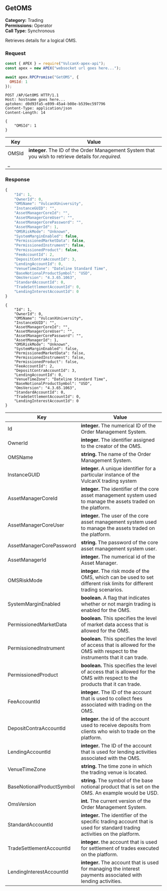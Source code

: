 ## GetOMS

**Category:** Trading<br />
**Permissions:** Operator<br />
**Call Type:** Synchronous

Retrieves details for a logical OMS.

### Request

```javascript
const { APEX } = require("VulcanX-apex-api");
const apex = new APEX("websocket url goes here...");

await apex.RPCPromise("GetOMS", {
  OMSId: 1
});
```

```http
POST /AP/GetOMS HTTP/1.1
Host: hostname goes here...
aptoken: d0d93fa5-e899-45a4-b08e-b539ec597796
Content-Type: application/json
Content-Length: 14

{
    "OMSId": 1
}
```

| Key          | Value                                                                                            |
| ------------ | ------------------------------------------------------------------------------------------------ |
| OMSId        | **integer**. The ID of the Order Management System that you wish to retrieve details for._required._ |
_                                                |

### Response

```javascript
{
    "Id": 1,
    "OwnerId": 0,
    "OMSName": "VulcanXUniversity",
    "InstanceGUID": "",
    "AssetManagerCoreId": "",
    "AssetManagerCoreUser": "",
    "AssetManagerCorePassword": "",
    "AssetManagerId": 1,
    "OMSRiskMode": "Unknown",
    "SystemMarginEnabled": false,
    "PermissionedMarketData": false,
    "PermissionedInstrument": false,
    "PermissionedProduct": false,
    "FeeAccountId": 2,
    "DepositContraAccountId": 3,
    "LendingAccountId": 0,
    "VenueTimeZone": "Dateline Standard Time",
    "BaseNotionalProductSymbol": "USD",
    "OmsVersion": "4.3.65.1063",
    "StandardAccountId": 0,
    "TradeSettlementAccountId": 0,
    "LendingInterestAccountId": 0
}
```

```http
{
    "Id": 1,
    "OwnerId": 0,
    "OMSName": "VulcanXUniversity",
    "InstanceGUID": "",
    "AssetManagerCoreId": "",
    "AssetManagerCoreUser": "",
    "AssetManagerCorePassword": "",
    "AssetManagerId": 1,
    "OMSRiskMode": "Unknown",
    "SystemMarginEnabled": false,
    "PermissionedMarketData": false,
    "PermissionedInstrument": false,
    "PermissionedProduct": false,
    "FeeAccountId": 2,
    "DepositContraAccountId": 3,
    "LendingAccountId": 0,
    "VenueTimeZone": "Dateline Standard Time",
    "BaseNotionalProductSymbol": "USD",
    "OmsVersion": "4.3.65.1063",
    "StandardAccountId": 0,
    "TradeSettlementAccountId": 0,
    "LendingInterestAccountId": 0
}
```

| Key                                 | Value                                                                                                                                                                                                                                                                                                       |
| ----------------------------------- | ----------------------------------------------------------------------------------------------------------------------------------------------------------------------------------------------------------------------------------------------------------------------------------------------------------- |
| Id                               | **integer.** The numerical ID of the Order Management System.                                                                                                                                                                                                                       |
| OwnerId                        | **integer.** The identifier assigned to the creator of the OMS.                                                                                                                                                                                                                                                                      |
| OMSName                              | **string.** The name of the Order Management System.                                                                                                                                                                                                                                     |
| InstanceGUID                            | **integer.** A unique identifier for a particular instance of the VulcanX trading system                                                                                                                                                                                                                                        |
| AssetManagerCoreId                      | **integer.** The identifier of the core asset management system used to manage the assets traded on the platform.                                                                                                                                                                                                                              |
| AssetManagerCoreUser                            | **integer.** The user of the core asset management system used to manage the assets traded on the platform.                                                                                                                                                                                                                                        |
| AssetManagerCorePassword                      | **string.** The password of the core asset management system user.                                                                                                                                                                                                                              |
| AssetManagerId                            | **integer.** The numerical id of the Asset Manager.                                                                                                                                                                                                                                      
| OMSRiskMode                             | **integer.** The risk mode of the OMS, which can be used to set different risk limits for different trading scenarios.                                                                                                                                                                                                                               |
| SystemMarginEnabled                           | **boolean.** A flag that indicates whether or not margin trading is enabled for the OMS.                                                                                                     |
| PermissionedMarketData                       | **boolean.**   This specifies the level of market data access that is allowed for the OMS.                                                                                                                 |
| PermissionedInstrument               | **boolean.** This specifies the level of access that is allowed for the OMS with respect to the instruments that it can trade.                                                                                                                                                   |
| PermissionedProduct               | **boolean.** This specifies the level of access that is allowed for the OMS with respect to the products that it can trade.                                                                                                                                                                                                         |
| FeeAccountId                | **integer.** The ID of the account that is used to collect fees associated with trading on the OMS.                                                                                            |
| DepositContraAccountId                   | **integer.** the id of the account used to receive deposits from clients who wish to trade on the platform.                                                                                                                        |
| LendingAccountId                      | **integer.** The ID of the account that is used for lending activities associated with the OMS.                                                                                        |                                                                          
| VenueTimeZone      | **string.** The time zone in which the trading venue is located.                                                                                                                                                                                                                                     |
| BaseNotionalProductSymbol | **string.**  The symbol of the base notional product that is set on the OMS. An example would be USD.                                                                                                                                                                            |
| OmsVersion    | **int.**  The current version of the Order Management System.                                                                                                                                         |
| StandardAccountId    | **integer.** The identifier of the specific trading account that is used for standard trading activities on the platform.                                                                                                                    |
| TradeSettlementAccountId               | **integer.**  the account that is used for settlement of trades executed on the platform.                                                                                                                                                                        |
| LendingInterestAccountId             | **integer.** The account that is used for managing the interest payments associated with lending activities.                                                                                                                                                                |

